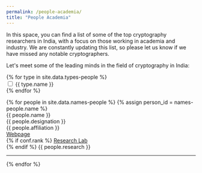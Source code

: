 ```yaml
---
permalink: /people-academia/
title: "People Academia"
---
```


In this space, you can find a list of some of the top cryptography researchers in India, with a focus on those working in academia and industry. We are constantly updating this list, so please let us know if we have missed any notable cryptographers.

Let's meet some of the leading minds in the field of cryptography in India:

<div class="row">
      <div class="col-xs-12">
        <!-- <div class="well"> -->
          <form class="form-inline">
            <div class="form-group">
              <!--<span class="mytitle">Category: </span> -->
              {% for type in site.data.types-people %}
              <div class="checkbox">
                <label>
                  <input type="checkbox" id="{{ type.tag }}-checkbox" class=""> {{ type.name }}
                </label>
              </div>
              {% endfor %}
            </div>
          </form>
        <!-- </div> -->
      </div>
</div>

<div class="people-container">
    {% for people in site.data.names-people %}
    {% assign person_id = names-people.name %}
    <div id="{{ person_id }}" class="people {% for tag in names-people.tags %} {{tag}} {% endfor %}">
      <div class="row">
          {{ people.name }}<br>
          {{ people.designation }}<br>
          {{ people.affiliation }}<br>
          <a class="people-webpage" href="{{people.webpage}}" target="_blank">Webpage</a><br>
          {% if conf.rank %}
          <a class="people-webpagelab" href="{{people.webpagelab}}" target="_blank">Research Lab</a><br>
          {% endif %}
          {{ people.research }}<br>
      </div>
      <hr>
    </div>
    {% endfor %}
</div>

<script src="{{ site.baseurl}}/assets/js/main.js" async></script>
<script src="{{ site.baseurl}}/assets/js/store.min.js" async></script>